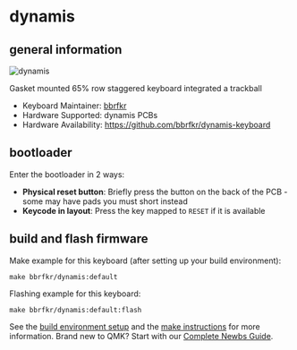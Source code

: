 # dynamis

## general information
![dynamis](https://i.imgur.com/GRPE5hzh.jpg)

Gasket mounted 65% row staggered keyboard integrated a trackball

* Keyboard Maintainer: [bbrfkr](https://github.com/bbrfkr/)
* Hardware Supported: dynamis PCBs
* Hardware Availability: https://github.com/bbrfkr/dynamis-keyboard

## bootloader

Enter the bootloader in 2 ways:

* **Physical reset button**: Briefly press the button on the back of the PCB - some may have pads you must short instead
* **Keycode in layout**: Press the key mapped to `RESET` if it is available

## build and flash firmware

Make example for this keyboard (after setting up your build environment):

    make bbrfkr/dynamis:default

Flashing example for this keyboard:

    make bbrfkr/dynamis:default:flash

See the [build environment setup](https://docs.qmk.fm/#/getting_started_build_tools) and the [make instructions](https://docs.qmk.fm/#/getting_started_make_guide) for more information. Brand new to QMK? Start with our [Complete Newbs Guide](https://docs.qmk.fm/#/newbs).
